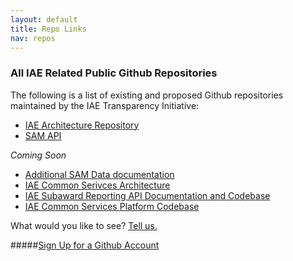 ```yaml
---
layout: default
title: Repo Links
nav: repos
---
```







### All IAE Related Public Github Repositories


The following is a list of existing and proposed Github repositories maintained by the IAE Transparency Initiative:


 - [IAE Architecture Repository](https://github.com/GSA/IAE-Architecture)
 - [SAM API](https://github.com/GSA/sam_api)

_Coming Soon_

 - [Additional SAM Data documentation](#)
 - [IAE Common Serivces Architecture ](#)
 - [IAE Subaward Reporting API Documentation and Codebase](#)
 - [IAE Common Services Platform Codebase](#)

What would you like to see? <a href="https://github.com/GSA/IAE-Transparency-Space/issues" target="_blank">Tell us.</a>

#####[Sign Up for a Github Account](https://github.com/)




